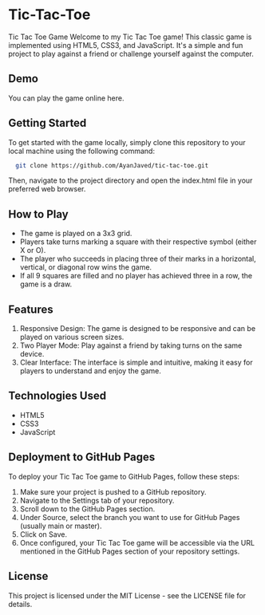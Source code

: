 # Tic-Tac-Toe

Tic Tac Toe Game
Welcome to my Tic Tac Toe game! This classic game is implemented using HTML5, CSS3, and JavaScript. It's a simple and fun project to play against a friend or challenge yourself against the computer.

## Demo
You can play the game online here.

## Getting Started
To get started with the game locally, simply clone this repository to your local machine using the following command:

``` bash
  git clone https://github.com/AyanJaved/tic-tac-toe.git
```
Then, navigate to the project directory and open the index.html file in your preferred web browser.

## How to Play
* The game is played on a 3x3 grid.
* Players take turns marking a square with their respective symbol (either X or O).
* The player who succeeds in placing three of their marks in a horizontal, vertical, or diagonal row wins the game.
* If all 9 squares are filled and no player has achieved three in a row, the game is a draw.

## Features
1. Responsive Design: The game is designed to be responsive and can be played on various screen sizes.
2. Two Player Mode: Play against a friend by taking turns on the same device.
3. Clear Interface: The interface is simple and intuitive, making it easy for players to understand and enjoy the game.

## Technologies Used
* HTML5
* CSS3
* JavaScript

## Deployment to GitHub Pages

To deploy your Tic Tac Toe game to GitHub Pages, follow these steps:

1. Make sure your project is pushed to a GitHub repository.
2. Navigate to the Settings tab of your repository.
3. Scroll down to the GitHub Pages section.
4. Under Source, select the branch you want to use for GitHub Pages (usually main or master).
5. Click on Save.
6. Once configured, your Tic Tac Toe game will be accessible via the URL mentioned in the GitHub Pages section of your repository settings.

## License
This project is licensed under the MIT License - see the LICENSE file for details.
